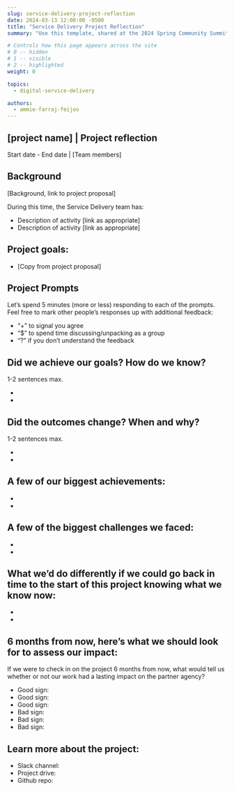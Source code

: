 ```yaml
---
slug: service-delivery-project-reflection
date: 2024-03-13 12:00:00 -0500
title: "Service Delivery Project Reflection"
summary: "Use this template, shared at the 2024 Spring Community Summit, to improve your own service delivery."

# Controls how this page appears across the site
# 0 -- hidden
# 1 -- visible
# 2 -- highlighted
weight: 0

topics:
  - digital-service-delivery

authors:
  - ammie-farraj-feijoo
---
```


## [project name] | Project reflection

Start date - End date | [Team members]

## Background

[Background, link to project proposal]

During this time, the Service Delivery team has:
- Description of activity [link as appropriate]
- Description of activity [link as appropriate]

## Project goals:

- [Copy from project proposal]

## Project Prompts

Let’s spend 5 minutes (more or less) responding to each of the prompts. Feel free to mark other people’s responses up with additional feedback:

- “+” to signal you agree
- “$” to spend time discussing/unpacking as a group
- “?” if you don’t understand the feedback

## Did we achieve our goals? How do we know?

1-2 sentences max.

-
-

## Did the outcomes change? When and why?

1-2 sentences max.

-
-

## A few of our biggest achievements:

-
-

## A few of the biggest challenges we faced:
-
-

## What we’d do differently if we could go back in time to the start of this project knowing what we know now:

-
-

## 6 months from now, here’s what we should look for to assess our impact:

If we were to check in on the project 6 months from now, what would tell us whether or not our work had a lasting impact on the partner agency?

- Good sign:
- Good sign:
- Good sign:
- Bad sign:
- Bad sign:
- Bad sign:

## Learn more about the project:

- Slack channel:
- Project drive:
- Github repo:
